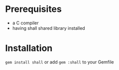# Prerequisites

* a C compiler
* having shall shared library installed

# Installation

`gem install shall` or add `gem :shall` to your Gemfile
